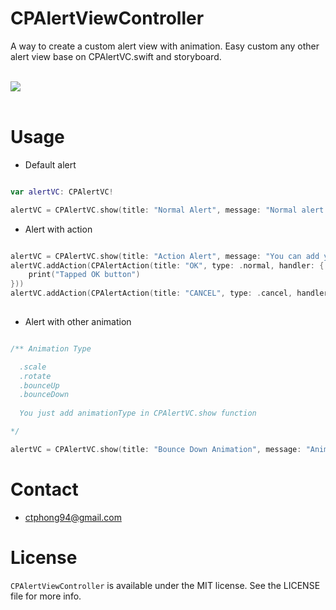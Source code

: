 # CPAlertViewController

A way to create a custom alert view with animation. Easy custom any other alert view base on CPAlertVC.swift and storyboard.</br><br>

<img src="https://github.com/katafo/CPAlertViewController/blob/master/screenshot.gif" />
</br><br>

# Usage

- Default alert

```swift

var alertVC: CPAlertVC!

alertVC = CPAlertVC.show(title: "Normal Alert", message: "Normal alert will have only one button.")

```
- Alert with action

```swift

alertVC = CPAlertVC.show(title: "Action Alert", message: "You can add your action to two buttons below. By default: Cancel button will dismiss alert.")
alertVC.addAction(CPAlertAction(title: "OK", type: .normal, handler: {
    print("Tapped OK button")
}))
alertVC.addAction(CPAlertAction(title: "CANCEL", type: .cancel, handler: nil))
    
```
- Alert with other animation

```swift

/** Animation Type

  .scale
  .rotate
  .bounceUp
  .bounceDown
  
  You just add animationType in CPAlertVC.show function

*/

alertVC = CPAlertVC.show(title: "Bounce Down Animation", message: "Animating alert from top view to bottom view", animationType: .bounceDown)

```

# Contact

- ctphong94@gmail.com

# License

`CPAlertViewController` is available under the MIT license. See the LICENSE file for more info.
